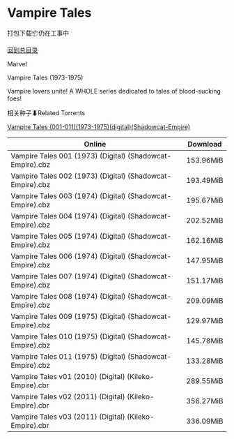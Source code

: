 # Vampire Tales

打包下载📦仍在工事中

[回到总目录](/Catalogs.md)

Marvel

Vampire Tales (1973-1975)

Vampire lovers unite! A WHOLE series dedicated to tales of blood-sucking foes!





相关种子⬇Related Torrents

[Vampire Tales (001-011)(1973-1975)(digital)(Shadowcat-Empire)](https://github.com/alicewish/markdown/blob/master/torrent/Vampire-Tales--001-011--1973-1975--digital--Shadowcat-Empire.md)

Online | Download
--- | ---
Vampire Tales 001 (1973) (Digital) (Shadowcat-Empire).cbz | 153.96MiB
Vampire Tales 002 (1973) (Digital) (Shadowcat-Empire).cbz | 193.49MiB
Vampire Tales 003 (1974) (Digital) (Shadowcat-Empire).cbz | 195.67MiB
Vampire Tales 004 (1974) (Digital) (Shadowcat-Empire).cbz | 202.52MiB
Vampire Tales 005 (1974) (Digital) (Shadowcat-Empire).cbz | 162.16MiB
Vampire Tales 006 (1974) (Digital) (Shadowcat-Empire).cbz | 147.95MiB
Vampire Tales 007 (1974) (Digital) (Shadowcat-Empire).cbz | 151.17MiB
Vampire Tales 008 (1974) (Digital) (Shadowcat-Empire).cbz | 209.09MiB
Vampire Tales 009 (1975) (Digital) (Shadowcat-Empire).cbz | 129.97MiB
Vampire Tales 010 (1975) (Digital) (Shadowcat-Empire).cbz | 145.78MiB
Vampire Tales 011 (1975) (Digital) (Shadowcat-Empire).cbz | 133.28MiB
Vampire Tales v01 (2010) (Digital) (Kileko-Empire).cbr | 289.55MiB
Vampire Tales v02 (2011) (Digital) (Kileko-Empire).cbr | 356.27MiB
Vampire Tales v03 (2011) (Digital) (Kileko-Empire).cbr | 336.09MiB